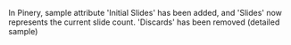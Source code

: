 In Pinery, sample attribute 'Initial Slides' has been added, and 'Slides' now represents the
current slide count. 'Discards' has been removed (detailed sample)
